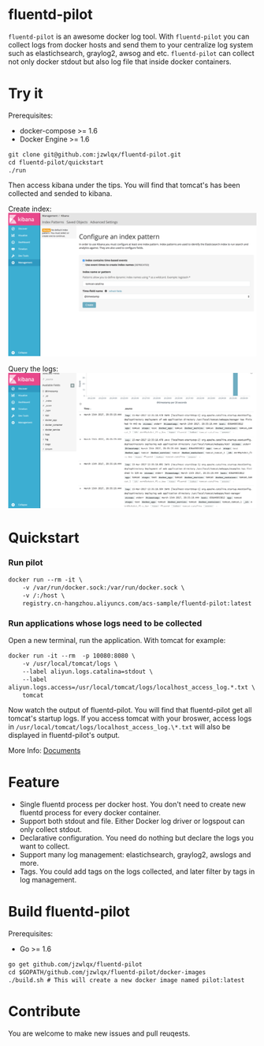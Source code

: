 fluentd-pilot
=============

`fluentd-pilot` is an awesome docker log tool. With `fluentd-pilot` you can collect logs from docker hosts and send them to your centralize log system such as elastichsearch, graylog2, awsog and etc. `fluentd-pilot` can collect not only docker stdout but also log file that inside docker containers.

Try it
======

Prerequisites:

- docker-compose >= 1.6
- Docker Engine >= 1.6

```
git clone git@github.com:jzwlqx/fluentd-pilot.git
cd fluentd-pilot/quickstart
./run
```

Then access kibana under the tips. You will find that tomcat's has been collected and sended to kibana.

Create index:
![kibana](quickstart/Kibana.png)

Query the logs:
![kibana](quickstart/Kibana2.png)

Quickstart
==========

### Run pilot

```
docker run --rm -it \
    -v /var/run/docker.sock:/var/run/docker.sock \
    -v /:/host \
    registry.cn-hangzhou.aliyuncs.com/acs-sample/fluentd-pilot:latest
```

### Run applications whose logs need to be collected

Open a new terminal, run the application. With tomcat for example:

```
docker run -it --rm  -p 10080:8080 \
    -v /usr/local/tomcat/logs \
    --label aliyun.logs.catalina=stdout \
    --label aliyun.logs.access=/usr/local/tomcat/logs/localhost_access_log.*.txt \
    tomcat
```

Now watch the output of fluentd-pilot. You will find that fluentd-pilot get all tomcat's startup logs. If you access tomcat with your broswer, access logs in `/usr/local/tomcat/logs/localhost_access_log.\*.txt` will also be displayed in fluentd-pilot's output.

More Info: [Documents](docs/docs.md)

Feature
========

- Single fluentd process per docker host. You don't need to create new fluentd process for every docker container.
- Support both stdout and file. Either Docker log driver or logspout can only collect stdout.
- Declarative configuration. You need do nothing but declare the logs you want to collect.
- Support many log management: elastichsearch, graylog2, awslogs and more.
- Tags. You could add tags on the logs collected, and later filter by tags in log management.

Build fluentd-pilot
===================

Prerequisites:

- Go >= 1.6

```
go get github.com/jzwlqx/fluentd-pilot
cd $GOPATH/github.com/jzwlqx/fluentd-pilot/docker-images
./build.sh # This will create a new docker image named pilot:latest
```

Contribute
==========

You are welcome to make new issues and pull reuqests.

